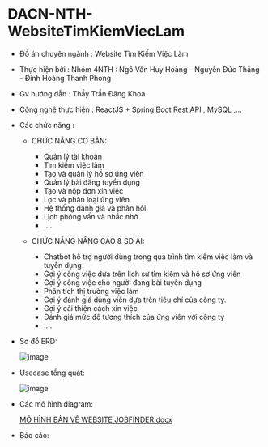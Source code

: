   # DACN-NTH-WebsiteTimKiemViecLam
- Đồ án chuyên ngành  : Website Tìm Kiếm Việc Làm
- Thực hiện bởi       : Nhóm 4NTH : Ngô Văn Huy Hoàng - Nguyễn Đức Thắng - Đinh Hoàng Thanh Phong
- Gv hướng dẫn        : Thầy Trần Đăng Khoa
- Công nghệ thực hiện : ReactJS + Spring Boot Rest API , MySQL ,...
- Các chức năng       :
  - CHỨC NĂNG CƠ BẢN:
      - Quản lý tài khoản
      - Tìm kiếm việc làm
      - Tạo và quản lý hồ sơ ứng viên
      - Quản lý bài đăng tuyển dụng
      - Tạo và nộp đơn xin việc
      - Lọc và phân loại ứng viên
      - Hệ thống đánh giá và phản hồi
      - Lịch phỏng vấn và nhắc nhở
      - ....
    
  - CHỨC NĂNG NÂNG CAO & SD AI:
      - Chatbot hỗ trợ người dùng trong quá trình tìm kiếm việc làm và tuyển dụng
      - Gợi ý công việc dựa trên lịch sử tìm kiếm và hồ sơ ứng viên
      - Gợi ý công việc cho người đang bài tuyển dụng
      - Phân tích thị trường việc làm
      - Gợi ý đánh giá dùng viên dựa trên tiêu chí của công ty.
      - Gợi ý cải thiện cách xin việc
      - Đánh giá mức độ tương thích của ứng viên với công ty
      - ....
- Sơ đồ ERD:

       
    ![image](https://github.com/user-attachments/assets/9bbea11c-3176-42b9-8bb6-4da60d2f1df5)



- Usecase tổng quát:
  
  
    ![image](https://github.com/user-attachments/assets/8d5b5e23-792d-4906-a178-2f5bf9546e5c)


- Các mô hình diagram:

    [MÔ HÌNH BẢN VẼ WEBSITE JOBFINDER.docx](https://github.com/user-attachments/files/17458912/MO.HINH.B.N.V.WEBSITE.JOBFINDER.docx)

- Báo cáo:



